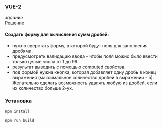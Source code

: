 ### VUE-2 
*задание*<br>
[Решение](https://nikitazirko.github.io/homework/ "")

#### Создать форму для вычисления сумм дробей:

- нужно сверстать форму, в которой будут поля для заполнения дробями.
- предусмотреть валидацию ввода - чтобы поля можно было ввести только целые числа от 1 до 99.
- результат выводить с помощью computed свойства.
- под формой нужна кнопка, которая добавляет одну дробь в конец выражения (максимальное количество дробей в выражении - 5). Желательно сделать возможность удалять любую из дробей, если их количество больше 2-ух.

### Установка
```sh
npm install
```

```sh
npm run build
```
